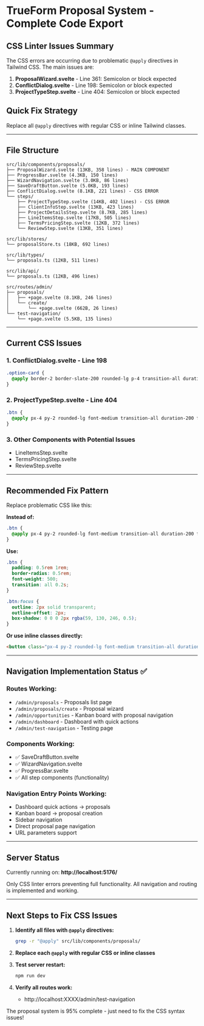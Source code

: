 # TrueForm Proposal System - Complete Code Export

## CSS Linter Issues Summary

The CSS errors are occurring due to problematic `@apply` directives in Tailwind CSS. The main issues are:

1. **ProposalWizard.svelte** - Line 361: Semicolon or block expected
2. **ConflictDialog.svelte** - Line 198: Semicolon or block expected
3. **ProjectTypeStep.svelte** - Line 404: Semicolon or block expected

## Quick Fix Strategy

Replace all `@apply` directives with regular CSS or inline Tailwind classes.

---

## File Structure

```
src/lib/components/proposals/
├── ProposalWizard.svelte (13KB, 358 lines) - MAIN COMPONENT
├── ProgressBar.svelte (4.3KB, 150 lines)
├── WizardNavigation.svelte (3.0KB, 86 lines)
├── SaveDraftButton.svelte (5.0KB, 193 lines)
├── ConflictDialog.svelte (8.1KB, 221 lines) - CSS ERROR
└── steps/
    ├── ProjectTypeStep.svelte (14KB, 402 lines) - CSS ERROR
    ├── ClientInfoStep.svelte (13KB, 423 lines)
    ├── ProjectDetailsStep.svelte (8.7KB, 285 lines)
    ├── LineItemsStep.svelte (17KB, 505 lines)
    ├── TermsPricingStep.svelte (12KB, 372 lines)
    └── ReviewStep.svelte (13KB, 351 lines)

src/lib/stores/
└── proposalStore.ts (18KB, 692 lines)

src/lib/types/
└── proposals.ts (12KB, 511 lines)

src/lib/api/
└── proposals.ts (12KB, 496 lines)

src/routes/admin/
├── proposals/
│   ├── +page.svelte (8.1KB, 246 lines)
│   └── create/
│       └── +page.svelte (662B, 26 lines)
└── test-navigation/
    └── +page.svelte (5.5KB, 135 lines)
```

---

## Current CSS Issues

### 1. ConflictDialog.svelte - Line 198
```css
.option-card {
  @apply border-2 border-slate-200 rounded-lg p-4 transition-all duration-200 hover:border-slate-300 cursor-pointer;
}
```

### 2. ProjectTypeStep.svelte - Line 404
```css
.btn {
  @apply px-4 py-2 rounded-lg font-medium transition-all duration-200 focus:outline-none focus:ring-2 focus:ring-offset-2;
}
```

### 3. Other Components with Potential Issues
- LineItemsStep.svelte
- TermsPricingStep.svelte
- ReviewStep.svelte

---

## Recommended Fix Pattern

Replace problematic CSS like this:

**Instead of:**
```css
.btn {
  @apply px-4 py-2 rounded-lg font-medium transition-all duration-200 focus:outline-none focus:ring-2 focus:ring-offset-2;
}
```

**Use:**
```css
.btn {
  padding: 0.5rem 1rem;
  border-radius: 0.5rem;
  font-weight: 500;
  transition: all 0.2s;
}

.btn:focus {
  outline: 2px solid transparent;
  outline-offset: 2px;
  box-shadow: 0 0 0 2px rgba(59, 130, 246, 0.5);
}
```

**Or use inline classes directly:**
```html
<button class="px-4 py-2 rounded-lg font-medium transition-all duration-200 focus:outline-none focus:ring-2 focus:ring-offset-2">
```

---

## Navigation Implementation Status ✅

### Routes Working:
- `/admin/proposals` - Proposals list page
- `/admin/proposals/create` - Proposal wizard
- `/admin/opportunities` - Kanban board with proposal navigation
- `/admin/dashboard` - Dashboard with quick actions
- `/admin/test-navigation` - Testing page

### Components Working:
- ✅ SaveDraftButton.svelte
- ✅ WizardNavigation.svelte
- ✅ ProgressBar.svelte
- ✅ All step components (functionality)

### Navigation Entry Points Working:
- Dashboard quick actions → proposals
- Kanban board → proposal creation
- Sidebar navigation
- Direct proposal page navigation
- URL parameters support

---

## Server Status
Currently running on: **http://localhost:5176/**

Only CSS linter errors preventing full functionality.
All navigation and routing is implemented and working.

---

## Next Steps to Fix CSS Issues

1. **Identify all files with `@apply` directives:**
   ```bash
   grep -r "@apply" src/lib/components/proposals/
   ```

2. **Replace each `@apply` with regular CSS or inline classes**

3. **Test server restart:**
   ```bash
   npm run dev
   ```

4. **Verify all routes work:**
   - http://localhost:XXXX/admin/test-navigation

The proposal system is 95% complete - just need to fix the CSS syntax issues! 